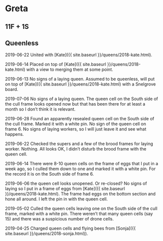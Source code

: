 # Greta
## 11F + 1S
## Queenless

2019-06-22 United with [Kate]({{ site.baseurl }}/queens/2018-kate.html).

2019-06-14 Placed on top of [Kate]({{ site.baseurl }}/queens/2018-kate.html) with a view to merging them at some point.

2019-06-13 No signs of a laying queen.  Assumed to be queenless, will put on top of [Kate]({{ site.baseurl }}/queens/2018-kate.html) with a Snelgrove board.

2019-07-06 No signs of a laying queen.  The queen cell on the South side of the cull frame looks opened now but that has been there for at least a month so I don’t think it is relevant.

2019-06-28 Found an apparently resealed queen cell on the South side of the cull frame.  Marked it with a white pin.  No sign of the queen cell on frame 6.  No signs of laying workers, so I will just leave it and see what happens.

2019-06-22 Checked the supers and a few of the brood frames for laying worker.  Nothing.  All looks OK, I didn’t disturb the brood frame with the queen cell.

2019-06-14 There were 8-10 queen cells on the frame of eggs that I put in a week ago, so I culled them down to one and marked it with a white pin.  For the record it is on the South side of frame 6.

2019-06-06 the queen cell looks unopened.  Or re-closed?  No signs of laying so I put in a frame of eggs from [Kate]({{ site.baseurl }}/queens/2018-kate.html).  The frame had eggs on the bottom section and hone all around.  I left the pin in with the queen cell.

2019-05-02 Culled the queen cells leaving one on the South side of the cull frame, marked with a white pin.   There weren’t that many queen cells (say 15) and there was a suspicious number of drone cells.

2019-04-25 Charged queen cells and flying bees from [Sonja]({{ site.baseurl }}/queens/2018-sonja.html)).
